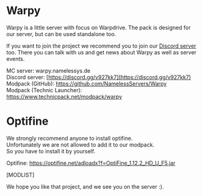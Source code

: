 # Warpy
Warpy is a little server with focus on Warpdrive.
The pack is designed for our server, but can be used standalone too.

If you want to join the project we recommend you to join our [Discord server](https://discord.gg/v927kk7) too. There you can talk with us and get news about Warpy as well as server events.

MC server: warpy.namelessys.de  
Discord server: [https://discord.gg/v927kk7](https://discord.gg/v927kk7)  
Modpack (GitHub): https://github.com/NamelessServers/Warpy  
Modpack (Technic Launcher): https://www.technicpack.net/modpack/warpy

# Optifine
We strongly recommend anyone to install optifine.  
Unfortunately we are not allowed to add it to our modpack.  
So you have to install it by yourself.

Optifine: https://optifine.net/adloadx?f=OptiFine_1.12.2_HD_U_F5.jar  

[MODLIST]

We hope you like that project, and we see you on the server :).
 
